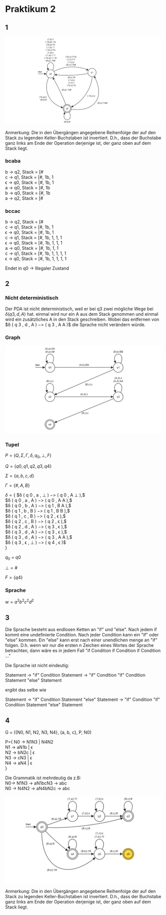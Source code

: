 # Praktikum 2

## 1

![image](doppeltAwieC.png "Bild des PDA")

Anmerkung: Die in den Übergängen angegebene Reihenfolge der auf den Stack zu legenden Keller-Buchstaben ist invertiert. D.h., dass der Buchstabe ganz links am Ende der Operation derjenige ist, der ganz oben auf dem Stack liegt.

### bcaba

b -> q2, Stack = [# \
c -> q1, Stack = [#, 1b, 1 \
ϵ -> q0, Stack = [#, 1b, 1 \
a -> q0, Stack = [#, 1b \
b -> q0, Stack = [#, 1b \
a -> q2, Stack = [#

### bccac

b -> q2, Stack = [# \
c -> q1, Stack = [#, 1b, 1 \
ϵ -> q0, Stack = [#, 1b, 1 \
c -> q1, Stack = [#, 1b, 1, 1, 1 \
ϵ -> q0, Stack = [#, 1b, 1, 1, 1 \
a -> q0, Stack = [#, 1b, 1, 1 \
c -> q1, Stack = [#, 1b, 1, 1, 1, 1 \
ϵ -> q0, Stack = [#, 1b, 1, 1, 1, 1

Endet in q0 -> Illegaler Zustand

## 2

### Nicht deterministisch
Der PDA ist nicht deterministisch, weil er bei q3 zwei mögliche Wege bei $δ( q 3 , d , A )$ hat. einmal wird nur ein A aus dem Stack genommen und einmal wird ein zusätzliches A in den Stack geschreiben. Wobei das entfernen von $δ ( q 3 , d , A ) $->$ ( q 3 , A A )$ die Sprache nicht verändern würde.

### Graph
![image](Task2.png "Bild des PDA")

### Tupel
$P = (Q,Σ,Γ,δ,q_0,⊥,F)$

$Q = \{q0,q1,q2,q3,q4\}$

$Σ = \{a,b,c,d\}$

$Γ = \{\#,A,B\}$

$δ = \{$
 $δ ( q 0 , a , ⊥ ) $->$ ( q 0 , A ⊥ ),$  
 $δ ( q 0 , a , A ) $->$ ( q 0 , A A ),$  
 $δ ( q 0 , b , A ) $->$ ( q 1 , B A ),$  
 $δ ( q 1 , b , B ) $->$ ( q 1 , B B ),$  
 $δ ( q 1 , c , B ) $->$ ( q 2 , ϵ ),$  
 $δ ( q 2 , c , B ) $->$ ( q 2 , ϵ ),$  
 $δ ( q 2 , d , A ) $->$ ( q 3 , ϵ ),$  
 $δ ( q 3 , d , A ) $->$ ( q 3 , ϵ ),$  
 $δ ( q 3 , d , A ) $->$ ( q 3 , A A ),$  
 $δ ( q 3 , ϵ , ⊥ ) $->$ ( q 4 , ϵ )$   
$\}$

$q_0$ = q0

$⊥ = \#$

$F = \{q4\}$

### Sprache

$w = {a^2b^2c^2d^2}$
## 3

Die Sprache besteht aus endlosen Ketten an "if" und "else". Nach jedem if kommt eine undefinierte Condition. Nach jeder Condition kann ein "if" oder "else" kommen. Ein "else" kann erst nach einer unendlichen menge an "if" folgen. D.h. wenn wir nur die ersten n Zeichen eines Wortes der Sprache betrachten, dann wäre es in jedem Fall "if Condition if Condition if Condition ..."

Die Sprache ist nicht eindeutig:

Statement -> "if" Condition Statement -> "if" Condition "if" Condition Statement "else" Statement

ergibt das selbe wie

Statement -> "if" Condition Statement "else" Statement -> "if" Condition "if" Condition Statement "else" Statement

## 4

G = ({N0, N1, N2, N3, N4}, {a, b, c}, P, N0)

P={
N0 -> N1N3 | N4N2 \
N1 -> aN1b | ϵ \
N2 -> bN2c | ϵ \
N3 -> cN3 | ϵ \
N4 -> aN4 | ϵ \
}

Die Grammatik ist mehrdeutig da z.B: \
N0-> N1N3 -> aN1bcN3 -> abc \
N0 -> N4N2 -> aN4bN2c -> abc

![image](kontextfrei.png "PDA")

Anmerkung: Die in den Übergängen angegebene Reihenfolge der auf den Stack zu legenden Keller-Buchstaben ist invertiert. D.h., dass der Buchstabe ganz links am Ende der Operation derjenige ist, der ganz oben auf dem Stack liegt.
